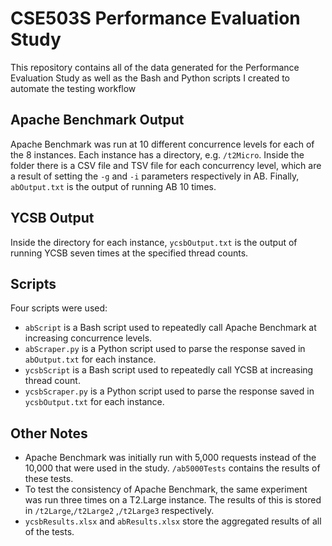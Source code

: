 # CSE503S Performance Evaluation Study

This repository contains all of the data generated for the Performance Evaluation Study as well as the Bash and Python scripts I created to automate the testing workflow

## Apache Benchmark Output

Apache Benchmark was run at 10 different concurrence levels for each of the 8 instances. Each instance has a directory, e.g. `/t2Micro`. Inside the folder there is a CSV file and TSV file for each concurrency level, which are a result of setting the `-g` and `-i` parameters respectively in AB. Finally, `abOutput.txt` is the output of running AB 10 times. 

## YCSB Output

Inside the directory for each instance, `ycsbOutput.txt` is the output of running YCSB seven times at the specified thread counts. 

## Scripts

Four scripts were used: 

- `abScript` is a Bash script used to repeatedly call Apache Benchmark at increasing concurrence levels. 
- `abScraper.py` is a Python script used to parse the response saved in `abOutput.txt` for each instance. 
- `ycsbScript` is a Bash script used to repeatedly call YCSB at increasing thread count. 
- `ycsbScraper.py` is a Python script used to parse the response saved in `ycsbOutput.txt` for each instance. 

## Other Notes

- Apache Benchmark was initially run with 5,000 requests instead of the 10,000 that were used in the study. `/ab5000Tests` contains the results of these tests. 
- To test the consistency of Apache Benchmark, the same experiment was run three times on a T2.Large instance. The results of this is stored in `/t2Large`,`/t2Large2` ,`/t2Large3` respectively. 
- `ycsbResults.xlsx` and `abResults.xlsx` store the aggregated results of all of the tests. 

